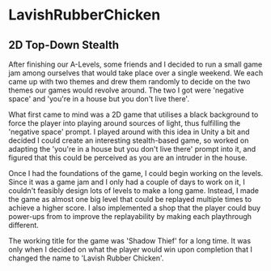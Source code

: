 # LavishRubberChicken
## 2D Top-Down Stealth

After finishing our A-Levels, some friends and I decided to run a small game jam among ourselves that would take place over a single weekend. We each came up with two themes and drew them randomly to decide on the two themes our games would revolve around. The two I got were 'negative space' and 'you're in a house but you don't live there'.

What first came to mind was a 2D game that utilises a black background to force the player into playing around sources of light, thus fulfilling the 'negative space' prompt. I played around with this idea in Unity a bit and decided I could create an interesting stealth-based game, so worked on adapting the 'you're in a house but you don't live there' prompt into it, and figured that this could be perceived as you are an intruder in the house. 

Once I had the foundations of the game, I could begin working on the levels. Since it was a game jam and I only had a couple of days to work on it, I couldn't feasibly design lots of levels to make a long game. Instead, I made the game as almost one big level that could be replayed multiple times to achieve a higher score. I also implemented a shop that the player could buy power-ups from to improve the replayability by making each playthrough different. 

The working title for the game was 'Shadow Thief' for a long time. It was only when I decided on what the player would win upon completion that I changed the name to 'Lavish Rubber Chicken'.
